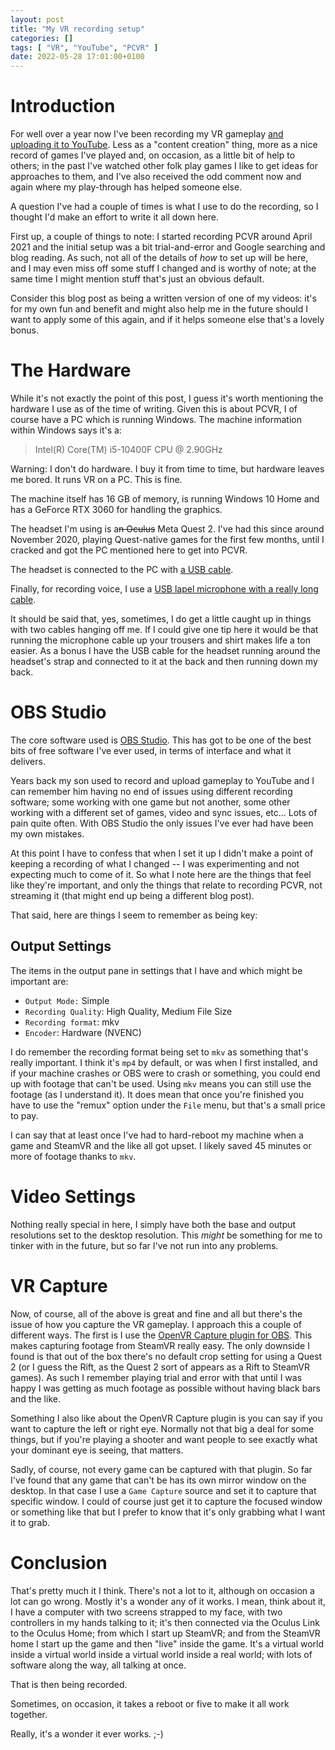 ```yaml
---
layout: post
title: "My VR recording setup"
categories: []
tags: [ "VR", "YouTube", "PCVR" ]
date: 2022-05-28 17:01:00+0100
---
```


# Introduction

For well over a year now I've been recording my VR gameplay [and uploading
it to YouTube](https://www.youtube.com/user/daveporg). Less as a "content
creation" thing, more as a nice record of games I've played and, on
occasion, as a little bit of help to others; in the past I've watched other
folk play games I like to get ideas for approaches to them, and I've also
received the odd comment now and again where my play-through has helped
someone else.

A question I've had a couple of times is what I use to do the recording, so
I thought I'd make an effort to write it all down here.

First up, a couple of things to note: I started recording PCVR around April
2021 and the initial setup was a bit trial-and-error and Google searching
and blog reading. As such, not all of the details of *how* to set up will be
here, and I may even miss off some stuff I changed and is worthy of note; at
the same time I might mention stuff that's just an obvious default.

Consider this blog post as being a written version of one of my videos: it's
for my own fun and benefit and might also help me in the future should I
want to apply some of this again, and if it helps someone else that's a
lovely bonus.

# The Hardware

While it's not exactly the point of this post, I guess it's worth mentioning
the hardware I use as of the time of writing. Given this is about PCVR, I of
course have a PC which is running Windows. The machine information within
Windows says it's a:

> Intel(R) Core(TM) i5-10400F CPU @ 2.90GHz

Warning: I don't do hardware. I buy it from time to time, but hardware
leaves me bored. It runs VR on a PC. This is fine.

The machine itself has 16 GB of memory, is running Windows 10 Home and has a
GeForce RTX 3060 for handling the graphics.

The headset I'm using is a~~n Oculus~~ Meta Quest 2. I've had this
since around November 2020, playing Quest-native games for the first few
months, until I cracked and got the PC mentioned here to get into PCVR.

The headset is connected to the PC with [a USB
cable](https://www.amazon.co.uk/gp/product/B08MJDNV4F/).

Finally, for recording voice, I use a [USB lapel microphone with a really
long cable](https://www.amazon.co.uk/gp/product/B08T1S7NRP/?th=1).

It should be said that, yes, sometimes, I do get a little caught up in
things with two cables hanging off me. If I could give one tip here it would
be that running the microphone cable up your trousers and shirt makes life a
ton easier. As a bonus I have the USB cable for the headset running around
the headset's strap and connected to it at the back and then running down my
back.

# OBS Studio

The core software used is [OBS Studio](https://obsproject.com/). This has
got to be one of the best bits of free software I've ever used, in terms of
interface and what it delivers.

Years back my son used to record and upload gameplay to YouTube and I can
remember him having no end of issues using different recording software;
some working with one game but not another, some other working with a
different set of games, video and sync issues, etc... Lots of pain quite
often. With OBS Studio the only issues I've ever had have been my own
mistakes.

At this point I have to confess that when I set it up I didn't make a point
of keeping a recording of what I changed -- I was experimenting and not
expecting much to come of it. So what I note here are the things that feel
like they're important, and only the things that relate to recording PCVR,
not streaming it (that might end up being a different blog post).

That said, here are things I seem to remember as being key:

## Output Settings

The items in the output pane in settings that I have and which might be
important are:

- `Output Mode:` Simple
- `Recording Quality`: High Quality, Medium File Size
- `Recording format`: mkv
- `Encoder`: Hardware (NVENC)

I do remember the recording format being set to `mkv` as something that's
really important. I think it's `mp4` by default, or was when I first
installed, and if your machine crashes or OBS were to crash or something,
you could end up with footage that can't be used. Using `mkv` means you can
still use the footage (as I understand it). It does mean that once you're
finished you have to use the "remux" option under the `File` menu, but
that's a small price to pay.

I can say that at least once I've had to hard-reboot my machine when a game
and SteamVR and the like all got upset. I likely saved 45 minutes or more of
footage thanks to `mkv`.

# Video Settings

Nothing really special in here, I simply have both the base and output
resolutions set to the desktop resolution. This *might* be something for me
to tinker with in the future, but so far I've not run into any problems.

# VR Capture

Now, of course, all of the above is great and fine and all but there's the
issue of how you capture the VR gameplay. I approach this a couple of
different ways. The first is I use the [OpenVR Capture plugin for
OBS](https://github.com/baffler/OBS-OpenVR-Input-Plugin). This makes
capturing footage from SteamVR really easy. The only downside I found is
that out of the box there's no default crop setting for using a Quest 2 (or
I guess the Rift, as the Quest 2 sort of appears as a Rift to SteamVR
games). As such I remember playing trial and error with that until I was
happy I was getting as much footage as possible without having black bars
and the like.

Something I also like about the OpenVR Capture plugin is you can say if you
want to capture the left or right eye. Normally not that big a deal for some
things, but if you're playing a shooter and want people to see exactly what
your dominant eye is seeing, that matters.

Sadly, of course, not every game can be captured with that plugin. So far
I've found that any game that can't be has its own mirror window on the
desktop. In that case I use a `Game Capture` source and set it to capture
that specific window. I could of course just get it to capture the focused
window or something like that but I prefer to know that it's only grabbing
what I want it to grab.

# Conclusion

That's pretty much it I think. There's not a lot to it, although on occasion
a lot can go wrong. Mostly it's a wonder any of it works. I mean, think
about it, I have a computer with two screens strapped to my face, with two
controllers in my hands talking to it; it's then connected via the Oculus
Link to the Oculus Home; from which I start up SteamVR; and from the SteamVR
home I start up the game and then "live" inside the game. It's a virtual
world inside a virtual world inside a virtual world inside a real world;
with lots of software along the way, all talking at once.

That is then being recorded.

Sometimes, on occasion, it takes a reboot or five to make it all work
together.

Really, it's a wonder it ever works. ;-)

[//]: # (2022-05-28-my-vr-recording-setup.md ends here)
